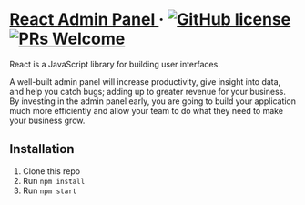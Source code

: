 # [React Admin Panel ](hhttps://github.com/suhailkakar/React-Admin-Panel) &middot; [![GitHub license](https://img.shields.io/badge/license-MIT-blue.svg)](https://github.com/suhailkakar/React-Admin-Panel/blob/main/LICENSE) [![PRs Welcome](https://img.shields.io/badge/PRs-welcome-brightgreen.svg)](https://github.com/suhailkakar/React-Admin-Panel/)

React is a JavaScript library for building user interfaces.

A well-built admin panel will increase productivity, give insight into data, and help you catch bugs; adding up to greater revenue for your business. By investing in the admin panel early, you are going to build your application much more efficiently and allow your team to do what they need to make your business grow.

## Installation
1. Clone this repo
2. Run `npm install`
3. Run `npm start`
